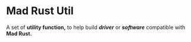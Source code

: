 # Mad Rust Util

A set of **utility function,** to help build ___driver___ or ___software___ compatible with **Mad Rust.**